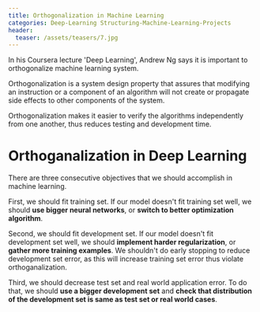```yaml
---
title: Orthogonalization in Machine Learning
categories: Deep-Learning Structuring-Machine-Learning-Projects
header:
  teaser: /assets/teasers/7.jpg
---
```


In his Coursera lecture 'Deep Learning', Andrew Ng says it is important to orthogonalize machine learning system.

Orthogonalization is a system design property that assures that modifying an instruction or a component of an algorithm will not create or propagate side effects to other components of the system.

Orthogonalization makes it easier to verify the algorithms independently from one another, thus reduces testing and development time.

# Orthoganalization in Deep Learning

There are three consecutive objectives that we should accomplish in machine learning.

First, we should fit training set. If our model doesn't fit training set well, we should **use bigger neural networks**, or **switch to better optimization algorithm**.

Second, we should fit development set. If our model doesn't fit development set well, we should **implement harder regularization**, or **gather more training examples**. We shouldn't do early stopping to reduce development set error, as this will increase training set error thus violate orthoganalization.

Third, we should decrease test set and real world application error. To do that, we should **use a bigger development set** and **check that distribution of the development set is same as test set or real world cases**.
